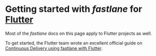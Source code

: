 # Getting started with _fastlane_ for [Flutter](https://flutter.io/)

Most of the _fastlane_ docs on this page apply to Flutter projects as well. 

To get started, the Flutter team wrote an excellent official guide on [Continuous Delivery using fastlane with Flutter](https://flutter.io/docs/deployment/fastlane-cd).
